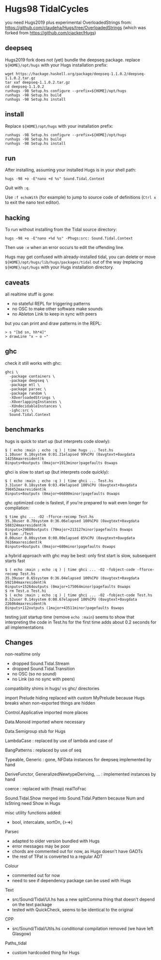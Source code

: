 # Hugs98 TidalCycles

you need Hugs2019 plus experimental OverloadedStrings from:
<https://github.com/claudeha/Hugs/tree/OverloadedStrings>
(which was forked from <https://github.com/cjacker/Hugs>)

## deepseq

Hugs2019 fork does not (yet) bundle the deepseq package.
replace `${HOME}/opt/hugs` with your Hugs installation prefix:

```
wget https://hackage.haskell.org/package/deepseq-1.1.0.2/deepseq-1.1.0.2.tar.gz
tar xaf deepseq-1.1.0.2.tar.gz
cd deepseq-1.1.0.2
runhugs -98 Setup.hs configure --prefix=${HOME}/opt/hugs
runhugs -98 Setup.hs build
runhugs -98 Setup.hs install
```

## install

Replace `${HOME}/opt/hugs` with your installation prefix:

```
runhugs -98 Setup.hs configure --prefix=${HOME}/opt/hugs
runhugs -98 Setup.hs build
runhugs -98 Setup.hs install
```

## run

After installing, assuming your installed Hugs is in your shell path:

```
hugs -98 +o -E"nano +d %s" Sound.Tidal.Context
```

Quit with `:q`.

Use `:f echoWith` (for example) to jump to source code of definitions
(`Ctrl x` to exit the nano text editor).

## hacking

To run without installing from the Tidal source directory:

```
hugs -98 +o -E"nano +%d %s" -Phugs:src: Sound.Tidal.Context
```

Then use `:e` when an error occurs to edit the offending line.

Hugs may get confused with already-installed tidal,
you can delete or move `${HOME}/opt/hugs/lib/hugs/packages/tidal`
out of the way (replacing `${HOME}/opt/hugs` with your Hugs
installation directory.

## caveats

all realtime stuff is gone:

- no stateful REPL for triggering patterns
- no OSC to make other software make sounds
- no Ableton Link to keep in sync with peers

but you can print and draw patterns in the REPL:

```
> s "[bd sn, hh*4]"
> drawLine "x ~ o ~"
```

## ghc

check it still works with ghc:

```
ghci \
  -package containers \
  -package deepseq \
  -package mtl \
  -package parsec \
  -package random \
  -XOverloadedStrings \
  -XOverlappingInstances \
  -XUndecidableInstances \
  -ighc:src \
  Sound.Tidal.Context
```

## benchmarks

hugs is quick to start up (but interprets code slowly):

```
$ ( echo :main ; echo :q ) | time hugs ... Test.hs
1.10user 0.10system 0:01.21elapsed 99%CPU (0avgtext+0avgdata 14256maxresident)k
0inputs+0outputs (0major+1913minor)pagefaults 0swaps
```

ghci is slow to start up (but interprets code quickly):

```
$ ( echo :main ; echo :q ) | time ghci ... Test.hs
3.31user 0.18system 0:03.49elapsed 100%CPU (0avgtext+0avgdata 398452maxresident)k
0inputs+8outputs (0major+66800minor)pagefaults 0swaps
```

ghc optimized code is fastest,
if you're prepared to wait even longer for compilation:

```
$ time ghc ... -O2 -fforce-recomp Test.hs
35.38user 0.70system 0:36.06elapsed 100%CPU (0avgtext+0avgdata 588324maxresident)k
0inputs+29880outputs (70major+213127minor)pagefaults 0swaps
$ time ./Test
0.00user 0.00system 0:00.00elapsed 85%CPU (0avgtext+0avgdata 7616maxresident)k
0inputs+0outputs (0major+680minor)pagefaults 0swaps
```

a hybrid approach with ghc may be best:
only first start is slow, subsequent starts fast

```
$ ( echo :main ; echo :q ) | time ghci ... -O2 -fobject-code -fforce-recomp Test.hs
35.39user 0.65system 0:36.04elapsed 100%CPU (0avgtext+0avgdata 592104maxresident)k
0inputs+15264outputs (0major+175064minor)pagefaults 0swaps
$ rm Test.o Test.hi
$ ( echo :main ; echo :q ) | time ghci ... -O2 -fobject-code Test.hs
0.52user 0.14system 0:00.67elapsed 100%CPU (0avgtext+0avgdata 226064maxresident)k
0inputs+112outputs (1major+43511minor)pagefaults 0swaps
```

testing just startup time (remove `echo :main`) seems to show that
interpreting the code in Test.hs for the first time
adds about 0.2 seconds for all implementations

## Changes

non-realtime only

- dropped Sound.Tidal.Stream
- dropped Sound.Tidal.Transition
- no OSC (so no sound)
- no Link (so no sync with peers)

compatibility shims in hugs/ vs ghc/ directories

import Prelude hiding replaced with custom MyPrelude
because Hugs breaks when non-exported things are hidden

Control.Applicative imported more places

Data.Monoid imported where necessary

Data.Semigroup stub for Hugs

LambdaCase : replaced by use of lambda and case of

BangPatterns : replaced by use of seq

Typeable, Generic : gone, NFData instances for deepseq implemented by hand

DeriveFunctor, GeneralizedNewtypeDeriving, ... : implemented instances by hand

coerce : replaced with (fmap) realToFrac

Sound.Tidal.Show merged into Sound.Tidal.Pattern because Num and IsString need Show in Hugs

misc utility functions added:

- bool, intercalate, sortOn, (>=>)

Parsec

- adapted to older version bundled with Hugs
- error messages may be poor
- chords are commented out for now, as Hugs doesn't have GADTs
- the rest of TPat is converted to a regular ADT

Colour

- commented out for now
- need to see if dependency package can be used with Hugs

Text

- src/Sound/Tidal/UI.hs has a new splitComma thing that doesn't depend on the text package
- tested with QuickCheck, seems to be identical to the original

CPP

- src/Sound/Tidal/Utils.hs conditional compilation removed (we have left Glasgow)

Paths_tidal

- custom hardcoded thing for Hugs
